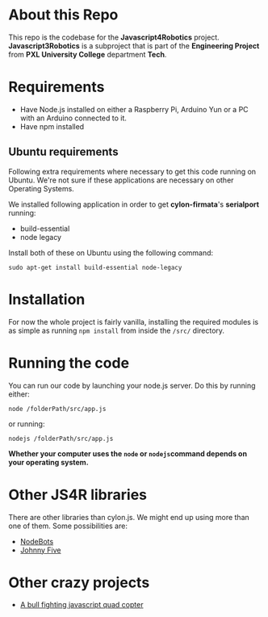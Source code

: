 # About this Repo
This repo is the codebase for the **Javascript4Robotics** project. **Javascript3Robotics** is a subproject that is part of the **Engineering Project** from **PXL University College** department **Tech**.

# Requirements
- Have Node.js installed on either a Raspberry Pi, Arduino Yun or a PC with an Arduino connected to it.
- Have npm installed

## Ubuntu requirements
Following extra requirements where necessary to get this code running on Ubuntu. We're not sure if these applications are necessary on other Operating Systems.

We installed following application in order to get **cylon-firmata**'s **serialport** running:
- build-essential
- node legacy

Install both of these on Ubuntu using the following command:

    sudo apt-get install build-essential node-legacy


# Installation
For now the whole project is fairly vanilla, installing the required modules is as simple as running `npm install` from inside the `/src/` directory.

# Running the code
You can run our code by launching your node.js server. Do this by running either:

    node /folderPath/src/app.js

or running:

    nodejs /folderPath/src/app.js


**Whether your computer uses the `node` or `nodejs`command depends on your operating system.**


# Other JS4R libraries
There are other libraries than cylon.js. We might end up using more than one of them. Some possibilities are:

- [NodeBots](http://nodebots.io/)
- [Johnny Five](http://johnny-five.io/)



# Other crazy projects
- [A bull fighting javascript quad copter](https://github.com/substack/matador-copter)
